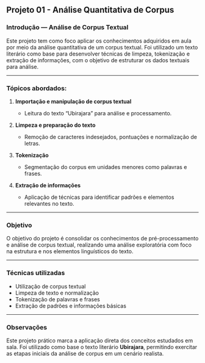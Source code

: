 ## Projeto 01 - Análise Quantitativa de Corpus

### Introdução — Análise de Corpus Textual

Este projeto tem como foco aplicar os conhecimentos adquiridos em aula por meio da análise quantitativa de um corpus textual. Foi utilizado um texto literário como base para desenvolver técnicas de limpeza, tokenização e extração de informações, com o objetivo de estruturar os dados textuais para análise.

---

### Tópicos abordados:

1. **Importação e manipulação de corpus textual**  
   - Leitura do texto “Ubirajara” para análise e processamento.

2. **Limpeza e preparação do texto**  
   - Remoção de caracteres indesejados, pontuações e normalização de letras.

3. **Tokenização**  
   - Segmentação do corpus em unidades menores como palavras e frases.

4. **Extração de informações**  
   - Aplicação de técnicas para identificar padrões e elementos relevantes no texto.

---

### Objetivo

O objetivo do projeto é consolidar os conhecimentos de pré-processamento e análise de corpus textual, realizando uma análise exploratória com foco na estrutura e nos elementos linguísticos do texto.

---

### Técnicas utilizadas

- Utilização de corpus textual  
- Limpeza de texto e normalização  
- Tokenização de palavras e frases  
- Extração de padrões e informações básicas

---

### Observações

Este projeto prático marca a aplicação direta dos conceitos estudados em sala. Foi utilizado como base o texto literário **Ubirajara**, permitindo exercitar as etapas iniciais da análise de corpus em um cenário realista.
